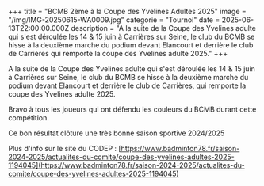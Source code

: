 +++
title = "BCMB 2ème à la Coupe des Yvelines Adultes 2025"
image = "/img/IMG-20250615-WA0009.jpg"
categorie = "Tournoi"
date = 2025-06-13T22:00:00.000Z
description = "A la suite de la Coupe des Yvelines adulte qui s'est déroulée les 14 & 15 juin à Carrières sur Seine, le club du BCMB se hisse à la deuxième marche du podium devant Elancourt et derrière le club de Carrières qui remporte la coupe des Yvelines adulte 2025."
+++

A la suite de la Coupe des Yvelines adulte qui s'est déroulée les 14 & 15 juin à Carrières sur Seine, le club du BCMB se hisse à la deuxième marche du podium devant Elancourt et derrière le club de Carrières, qui remporte la coupe des Yvelines adulte 2025.

Bravo à tous les joueurs qui ont défendu les couleurs du BCMB durant cette compétition.

Ce bon résultat clôture une très bonne saison sportive 2024/2025

Plus d'info sur le site du CODEP : [https://www.badminton78.fr/saison-2024-2025/actualites-du-comite/coupe-des-yvelines-adultes-2025-1194045](https://www.badminton78.fr/saison-2024-2025/actualites-du-comite/coupe-des-yvelines-adultes-2025-1194045)

